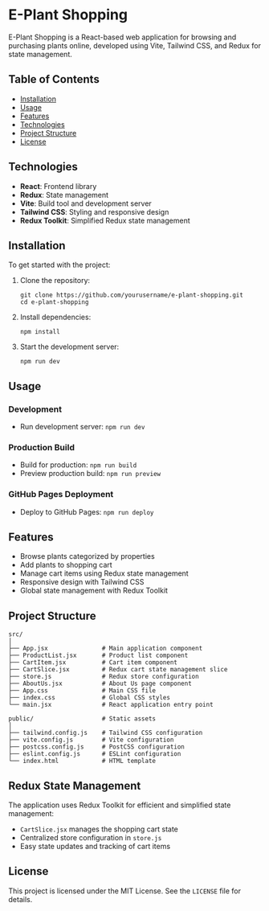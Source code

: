 # E-Plant Shopping

E-Plant Shopping is a React-based web application for browsing and purchasing plants online, developed using Vite, Tailwind CSS, and Redux for state management.

## Table of Contents
- [Installation](#installation)
- [Usage](#usage)
- [Features](#features)
- [Technologies](#technologies)
- [Project Structure](#project-structure)
- [License](#license)

## Technologies
- **React**: Frontend library
- **Redux**: State management
- **Vite**: Build tool and development server
- **Tailwind CSS**: Styling and responsive design
- **Redux Toolkit**: Simplified Redux state management

## Installation

To get started with the project:

1. Clone the repository:
   ```
   git clone https://github.com/yourusername/e-plant-shopping.git
   cd e-plant-shopping
   ```

2. Install dependencies:
   ```
   npm install
   ```

3. Start the development server:
   ```
   npm run dev
   ```

## Usage

### Development
- Run development server: `npm run dev`

### Production Build
- Build for production: `npm run build`
- Preview production build: `npm run preview`

### GitHub Pages Deployment
- Deploy to GitHub Pages: `npm run deploy`

## Features
- Browse plants categorized by properties
- Add plants to shopping cart
- Manage cart items using Redux state management
- Responsive design with Tailwind CSS
- Global state management with Redux Toolkit

## Project Structure
```
src/
│
├── App.jsx               # Main application component
├── ProductList.jsx       # Product list component
├── CartItem.jsx          # Cart item component
├── CartSlice.jsx         # Redux cart state management slice
├── store.js              # Redux store configuration
├── AboutUs.jsx           # About Us page component
├── App.css               # Main CSS file
├── index.css             # Global CSS styles
└── main.jsx              # React application entry point

public/                   # Static assets
│
├── tailwind.config.js    # Tailwind CSS configuration
├── vite.config.js        # Vite configuration
├── postcss.config.js     # PostCSS configuration
├── eslint.config.js      # ESLint configuration
└── index.html            # HTML template
```

## Redux State Management
The application uses Redux Toolkit for efficient and simplified state management:
- `CartSlice.jsx` manages the shopping cart state
- Centralized store configuration in `store.js`
- Easy state updates and tracking of cart items

## License

This project is licensed under the MIT License. See the `LICENSE` file for details.
